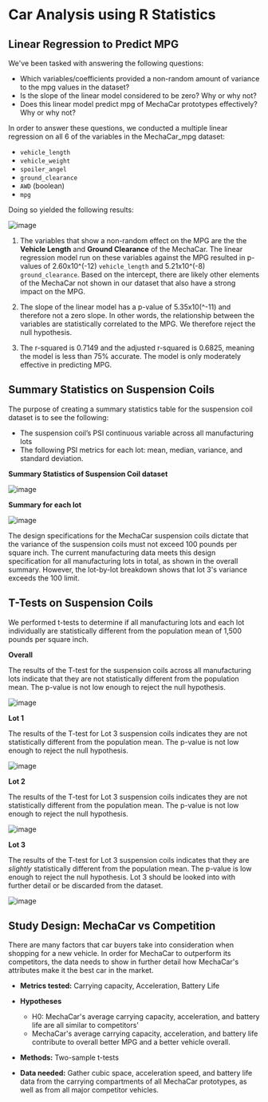 # Car Analysis using R Statistics

## Linear Regression to Predict MPG
We've been tasked with answering the following questions:
- Which variables/coefficients provided a non-random amount of variance to the mpg values in the dataset?
- Is the slope of the linear model considered to be zero? Why or why not?
- Does this linear model predict mpg of MechaCar prototypes effectively? Why or why not?

In order to answer these questions, we conducted a multiple linear regression on all 6 of the variables in the MechaCar_mpg dataset:
- `vehicle_length`
- `vehicle_weight`
- `spoiler_angel`
- `ground_clearance`
- `AWD` (boolean)
- `mpg`

Doing so yielded the following results:

![image](https://user-images.githubusercontent.com/31219195/188522932-df2e59fc-54c0-424d-bbfb-4d34293e0c53.png)

1. The variables that show a non-random effect on the MPG are the the **Vehicle Length** and **Ground Clearance** of the MechaCar. The linear regression model run on these variables against the MPG resulted in p-values of 2.60x10^(-12) `vehicle_length` and 5.21x10^(-8) `ground_clearance`. Based on the intercept, there are likely other elements of the MechaCar not shown in our dataset that also have a strong impact on the MPG.

2. The slope of the linear model has a p-value of 5.35x10(^-11) and therefore not a zero slope. In other words, the relationship between the variables are statistically correlated to the MPG. We therefore reject the null hypothesis.

3. The r-squared is 0.7149 and the adjusted r-squared is 0.6825, meaning the model is less than 75% accurate. The model is only moderately effective in predicting MPG.

## Summary Statistics on Suspension Coils
The purpose of creating a summary statistics table for the suspension coil dataset is to see the following:
- The suspension coil’s PSI continuous variable across all manufacturing lots
- The following PSI metrics for each lot: mean, median, variance, and standard deviation.

**Summary Statistics of Suspension Coil dataset**

![image](https://user-images.githubusercontent.com/31219195/188523977-85277c98-9255-447d-8505-cfdc6607eca1.png)

**Summary for each lot**

![image](https://user-images.githubusercontent.com/31219195/188524053-58aa713c-6827-4d59-afe9-9361005c00a2.png)

The design specifications for the MechaCar suspension coils dictate that the variance of the suspension coils must not exceed 100 pounds per square inch. The current manufacturing data meets this design specification for all manufacturing lots in total, as shown in the overall summary. However, the lot-by-lot breakdown shows that lot 3's variance exceeds the 100 limit.


## T-Tests on Suspension Coils
We performed t-tests to determine if all manufacturing lots and each lot individually are statistically different from the population mean of 1,500 pounds per square inch.

**Overall**

The results of the T-test for the suspension coils across all manufacturing lots indicate that they are not statistically different from the population mean. The p-value is not low enough to reject the null hypothesis.

![image](https://user-images.githubusercontent.com/31219195/188524471-5f87a24f-a1d5-4498-a5cb-db43cadc00d4.png)

**Lot 1**

The results of the T-test for Lot 3 suspension coils indicates they are not statistically different from the population mean. The p-value is not low enough to reject the null hypothesis.

![image](https://user-images.githubusercontent.com/31219195/188524519-35536ff6-cfa5-400b-8b55-8f1771b9242d.png)

**Lot 2**

The results of the T-test for Lot 3 suspension coils indicates they are not statistically different from the population mean. The p-value is not low enough to reject the null hypothesis.

![image](https://user-images.githubusercontent.com/31219195/188524536-3c1c600e-49de-4497-9c11-8b6e5d7206ed.png)


**Lot 3**

The results of the T-test for Lot 3 suspension coils indicates that they are _slightly_ statistically different from the population mean. The p-value is low enough to reject the null hypothesis. Lot 3 should be looked into with further detail or be discarded from the dataset.

![image](https://user-images.githubusercontent.com/31219195/188524553-d5da9735-c797-43cd-9a17-6960c025e99e.png)


## Study Design: MechaCar vs Competition

There are many factors that car buyers take into consideration when shopping for a new vehicle. In order for MechaCar to outperform its competitors, the data needs to show in further detail how MechaCar's attributes make it the best car in the market.

- **Metrics tested:** Carrying capacity, Acceleration, Battery Life
- **Hypotheses**
  - H0: MechaCar's average carrying capacity, acceleration, and battery life are all similar to competitors'
  - MechaCar's average carrying capacity, acceleration, and battery life contribute to overall better MPG and a better vehicle overall.

- **Methods:** Two-sample t-tests

- **Data needed:** Gather cubic space, acceleration speed, and battery life data from the carrying compartments of all MechaCar prototypes, as well as from all major competitor vehicles.
